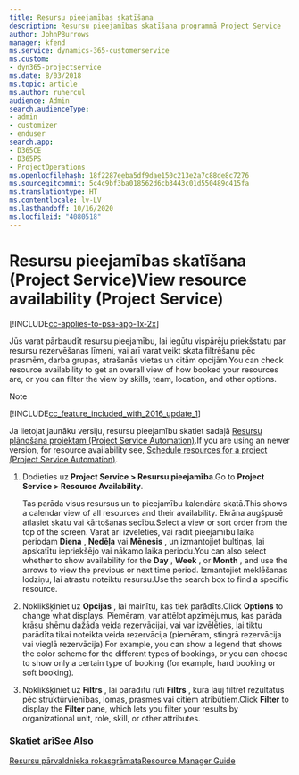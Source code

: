 ```yaml
---
title: Resursu pieejamības skatīšana
description: Resursu pieejamības skatīšana programmā Project Service
author: JohnPBurrows
manager: kfend
ms.service: dynamics-365-customerservice
ms.custom:
- dyn365-projectservice
ms.date: 8/03/2018
ms.topic: article
ms.author: ruhercul
audience: Admin
search.audienceType:
- admin
- customizer
- enduser
search.app:
- D365CE
- D365PS
- ProjectOperations
ms.openlocfilehash: 18f2287eeba5df9dae150c213e2a7c88de8c7276
ms.sourcegitcommit: 5c4c9bf3ba018562d6cb3443c01d550489c415fa
ms.translationtype: HT
ms.contentlocale: lv-LV
ms.lasthandoff: 10/16/2020
ms.locfileid: "4080518"
---
```

# <a name="view-resource-availability-project-service"></a><span data-ttu-id="d039f-103">Resursu pieejamības skatīšana (Project Service)</span><span class="sxs-lookup"><span data-stu-id="d039f-103">View resource availability (Project Service)</span></span>

[!INCLUDE[cc-applies-to-psa-app-1x-2x](../includes/cc-applies-to-psa-app-1x-2x.md)]

<span data-ttu-id="d039f-104">Jūs varat pārbaudīt resursu pieejamību, lai iegūtu vispārēju priekšstatu par resursu rezervēšanas līmeni, vai arī varat veikt skata filtrēšanu pēc prasmēm, darba grupas, atrašanās vietas un citām opcijām.</span><span class="sxs-lookup"><span data-stu-id="d039f-104">You can check resource availability to get an overall view of how booked your resources are, or you can filter the view by skills, team, location, and other options.</span></span>  
  
> [!NOTE]
> [!INCLUDE[cc_feature_included_with_2016_update_1](../includes/cc-feature-included-with-2016-update-1.md)]  
> 
>  <span data-ttu-id="d039f-105">Ja lietojat jaunāku versiju, resursu pieejamību skatiet sadaļā [Resursu plānošana projektam (Project Service Automation)](../psa/schedule-resources-project.md).</span><span class="sxs-lookup"><span data-stu-id="d039f-105">If you are using an newer version, for resource availability see, [Schedule resources for a project (Project Service Automation)](../psa/schedule-resources-project.md).</span></span>  

1. <span data-ttu-id="d039f-106">Dodieties uz **Project Service > Resursu pieejamība**.</span><span class="sxs-lookup"><span data-stu-id="d039f-106">Go to **Project Service > Resource Availability**.</span></span>  

    <span data-ttu-id="d039f-107">Tas parāda visus resursus un to pieejamību kalendāra skatā.</span><span class="sxs-lookup"><span data-stu-id="d039f-107">This shows a calendar view of all resources and their availability.</span></span> <span data-ttu-id="d039f-108">Ekrāna augšpusē atlasiet skatu vai kārtošanas secību.</span><span class="sxs-lookup"><span data-stu-id="d039f-108">Select a view or sort order from the top of the screen.</span></span> <span data-ttu-id="d039f-109">Varat arī izvēlēties, vai rādīt pieejamību laika periodam **Diena** , **Nedēļa** vai **Mēnesis** , un izmantojiet bultiņas, lai apskatītu iepriekšējo vai nākamo laika periodu.</span><span class="sxs-lookup"><span data-stu-id="d039f-109">You can also select whether to show availability for the **Day** , **Week** , or **Month** , and use the arrows to view the previous or next time period.</span></span> <span data-ttu-id="d039f-110">Izmantojiet meklēšanas lodziņu, lai atrastu noteiktu resursu.</span><span class="sxs-lookup"><span data-stu-id="d039f-110">Use the search box to find a specific resource.</span></span>  

2. <span data-ttu-id="d039f-111">Noklikšķiniet uz **Opcijas** , lai mainītu, kas tiek parādīts.</span><span class="sxs-lookup"><span data-stu-id="d039f-111">Click **Options** to change what displays.</span></span> <span data-ttu-id="d039f-112">Piemēram, var attēlot apzīmējumus, kas parāda krāsu shēmu dažāda veida rezervācijai, vai var izvēlēties, lai tiktu parādīta tikai noteikta veida rezervācija (piemēram, stingrā rezervācija vai vieglā rezervācija).</span><span class="sxs-lookup"><span data-stu-id="d039f-112">For example, you can show a legend that shows the color scheme for the different types of bookings, or you can choose to show only a certain type of booking (for example, hard booking or soft booking).</span></span>  

3. <span data-ttu-id="d039f-113">Noklikšķiniet uz **Filtrs** , lai parādītu rūti **Filtrs** , kura ļauj filtrēt rezultātus pēc struktūrvienības, lomas, prasmes vai citiem atribūtiem.</span><span class="sxs-lookup"><span data-stu-id="d039f-113">Click **Filter** to display the **Filter** pane, which lets you filter your results by organizational unit, role, skill, or other attributes.</span></span>  

### <a name="see-also"></a><span data-ttu-id="d039f-114">Skatiet arī</span><span class="sxs-lookup"><span data-stu-id="d039f-114">See Also</span></span>  
 [<span data-ttu-id="d039f-115">Resursu pārvaldnieka rokasgrāmata</span><span class="sxs-lookup"><span data-stu-id="d039f-115">Resource Manager Guide</span></span>](../psa/resource-manager-guide.md)
